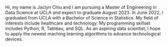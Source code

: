 Hi, my name is Jaclyn Chiu and I am pursuing a Master of Engineering in Data Science at UCLA and expect to graduate August 2023. In June 2022, I graduated from UCLA with a Bachelor of Science in Statistics. My field of interests include healthcare and technology. My programming skillset includes Python, R, Tableau, and SQL. As an aspiring data scientist, I hope to apply the newest maching learning algorithms to advance technological devices.
<!--
**jaclynchiu7/jaclynchiu7** is a ✨ _special_ ✨ repository because its `README.md` (this file) appears on your GitHub profile.

Here are some ideas to get you started:

- 🔭 I’m currently working on ...
- 🌱 I’m currently learning ...
- 👯 I’m looking to collaborate on ...
- 🤔 I’m looking for help with ...
- 💬 Ask me about ...
- 📫 How to reach me: ...
- 😄 Pronouns: ...
- ⚡ Fun fact: ...
-->

